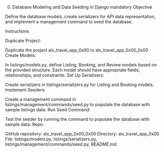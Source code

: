 0. Database Modeling and Data Seeding in Django
mandatory
Objective

Define the database models, create serializers for API data representation, and implement a management command to seed the database.

Instructions

Duplicate Project:

Duplicate the project alx_travel_app_0x00 to alx_travel_app_0x00_0x00
Create Models:

In listings/models.py, define Listing, Booking, and Review models based on the provided structure.
Each model should have appropriate fields, relationships, and constraints.
Set Up Serializers:

Create serializers in listings/serializers.py for Listing and Booking models.
Implement Seeders:

Create a management command in listings/management/commands/seed.py to populate the database with sample listings data.
Run Seed Command:

Test the seeder by running the command to populate the database with sample data.
Repo:

GitHub repository: alx_travel_app_0x00_0x00
Directory: alx_travel_app_0x00
File: listings/models.py, listings/serializers.py, listings/management/commands/seed.py, README.md